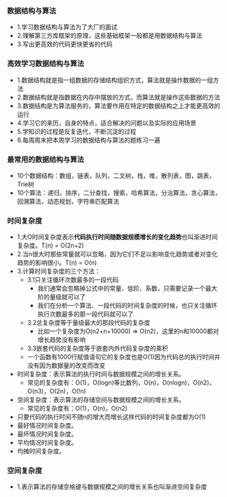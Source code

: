 ### 数据结构与算法
- 1.学习数据结构与算法为了大厂的面试
- 2.理解第三方库框架的原理，这些基础框架一般都是用数据结构与算法
- 3.写出更高效的代码更快更省的代码
### 高效学习数据结构与算法
- 1.数据结构就是指一组数据的存储结构组织方式，算法就是操作数据的一组方法
- 2.数据结构就是指数据在内存中摆放的方式，而算法就是操作这些数据的方法
- 3.数据结构是为算法服务的，算法要作用在特定的数据结构之上才能更高效的运行
- 4.学习它的来历，自身的特点，适合解决的问题以及实际的应用场景
- 5.学知识的过程是反复迭代，不断沉淀的过程
- 6.每周周末把本周学习的数据结构与算法的题练习一遍
### 最常用的数据结构与算法
- 10个数据结构：数组，链表，队列，二叉树，栈，堆，散列表，图，跳表，Trie树
- 10个算法：递归，排序，二分查找，搜索，哈希算法，分治算法，贪心算法，回溯算法，动态规划，字符串匹配算法
### 时间复杂度
- 1.大O时间复杂度表示**代码执行时间随数据规模增长的变化趋势**也叫渐进时间复杂度。T(n) = O(2n+2)
- 2.当n很大时那些常量就可以忽略，因为它们不足以影响变化趋势或者对变化趋势的影响很小。T(n) = O(n)
- 3.计算时间复杂度的三个方法：
  - 3.1只关注循环次数最多的一段代码
    - 我们通常会忽略掉公式中的常量、低阶、系数，只需要记录一个最大阶的量级就可以了
    - 我们在分析一个算法、一段代码的时间复杂度的时候，也只关注循环执行次数最多的那一段代码就可以了
  - 3.2总复杂度等于量级最大的那段代码的复杂度
    - 比如一个复杂度为O(n2+n+10000) => O(n2)，这里的n和10000都对增长趋势没有影响
  - 3.3嵌套代码的复杂度等于嵌套内外代码复杂度的乘积
  - 一个函数有1000行赋值语句它的复杂度也是O(1)因为代码总的执行时间并没有因为数据量的改变而改变
- 时间复杂度：表示算法的执行时间与数据规模之间的增长关系。
  - 常见的复杂度有：O(1)，O(logn)等比数列，O(n)，O(nlogn)，O(n2)，O(n3)，O(2n)，O(!n)
- 空间复杂度：表示算法的存储空间与数据规模之间的增长关系。
  - 常见的复杂度有：O(1)，O(n)，O(n2)
- 只要代码的执行时间不随n的增大而增长这样代码的时间复杂度都为O(1)
- 最好情况时间复杂度。
- 最坏情况时间复杂度。
- 平均情况时间复杂度。
- 均摊时间复杂度。
### 空间复杂度
- 1.表示算法的存储空格键与数据规模之间的增长关系也叫渐进空间复杂度